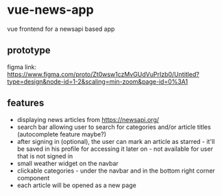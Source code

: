 # vue-news-app
vue frontend for a newsapi based app

## prototype
figma link: https://www.figma.com/proto/Zt0wsw1czMvGUdVuPrIzb0/Untitled?type=design&node-id=1-2&scaling=min-zoom&page-id=0%3A1

## features
* displaying news articles from https://newsapi.org/
* search bar allowing user to search for categories and/or article titles (autocomplete feature maybe?)
* after signing in (optional), the user can mark an article as starred - it'll be saved in his profile for accessing it later on - not available for user that is not signed in
* small weather widget on the navbar
* clickable categories - under the navbar and in the bottom right corner component
* each article will be opened as a new page

